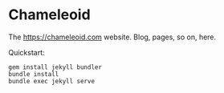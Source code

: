 # Chameleoid
The <https://chameleoid.com> website.  Blog, pages, so on, here.

Quickstart:

```
gem install jekyll bundler
bundle install
bundle exec jekyll serve
```
